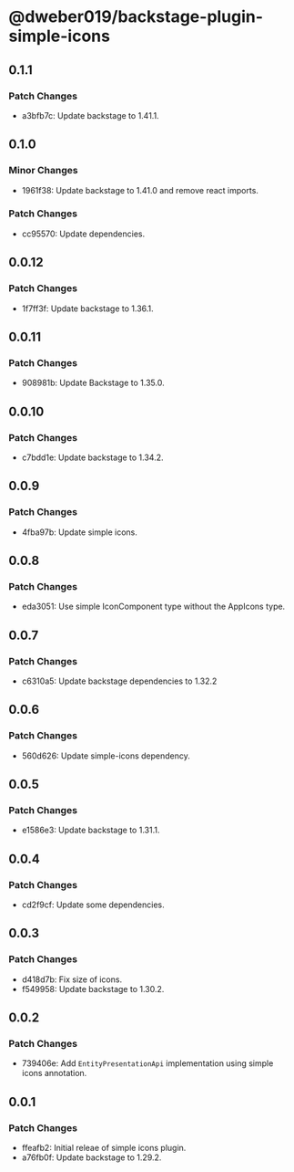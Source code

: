 # @dweber019/backstage-plugin-simple-icons

## 0.1.1

### Patch Changes

- a3bfb7c: Update backstage to 1.41.1.

## 0.1.0

### Minor Changes

- 1961f38: Update backstage to 1.41.0 and remove react imports.

### Patch Changes

- cc95570: Update dependencies.

## 0.0.12

### Patch Changes

- 1f7ff3f: Update backstage to 1.36.1.

## 0.0.11

### Patch Changes

- 908981b: Update Backstage to 1.35.0.

## 0.0.10

### Patch Changes

- c7bdd1e: Update backstage to 1.34.2.

## 0.0.9

### Patch Changes

- 4fba97b: Update simple icons.

## 0.0.8

### Patch Changes

- eda3051: Use simple IconComponent type without the AppIcons type.

## 0.0.7

### Patch Changes

- c6310a5: Update backstage dependencies to 1.32.2

## 0.0.6

### Patch Changes

- 560d626: Update simple-icons dependency.

## 0.0.5

### Patch Changes

- e1586e3: Update backstage to 1.31.1.

## 0.0.4

### Patch Changes

- cd2f9cf: Update some dependencies.

## 0.0.3

### Patch Changes

- d418d7b: Fix size of icons.
- f549958: Update backstage to 1.30.2.

## 0.0.2

### Patch Changes

- 739406e: Add `EntityPresentationApi` implementation using simple icons annotation.

## 0.0.1

### Patch Changes

- ffeafb2: Initial releae of simple icons plugin.
- a76fb0f: Update backstage to 1.29.2.

